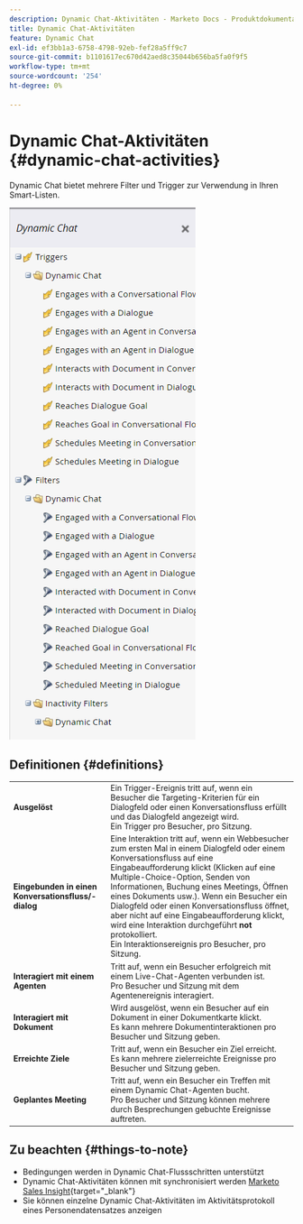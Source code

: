 ```yaml
---
description: Dynamic Chat-Aktivitäten - Marketo Docs - Produktdokumentation
title: Dynamic Chat-Aktivitäten
feature: Dynamic Chat
exl-id: ef3bb1a3-6758-4798-92eb-fef28a5ff9c7
source-git-commit: b1101617ec670d42aed8c35044b656ba5fa0f9f5
workflow-type: tm+mt
source-wordcount: '254'
ht-degree: 0%

---
```


# Dynamic Chat-Aktivitäten {#dynamic-chat-activities}

Dynamic Chat bietet mehrere Filter und Trigger zur Verwendung in Ihren Smart-Listen.

![](assets/dynamic-chat-activities-1.png)

## Definitionen {#definitions}

<table>
<thead>
<tbody>
  <tr>
    <td><b>Ausgelöst</b></td>
    <td>Ein Trigger-Ereignis tritt auf, wenn ein Besucher die Targeting-Kriterien für ein Dialogfeld oder einen Konversationsfluss erfüllt und das Dialogfeld angezeigt wird.
    <br>Ein Trigger pro Besucher, pro Sitzung.</td>
  </tr>
  <tr>
    <td><b>Eingebunden in einen Konversationsfluss/-dialog</b></td>
    <td>Eine Interaktion tritt auf, wenn ein Webbesucher zum ersten Mal in einem Dialogfeld oder einem Konversationsfluss auf eine Eingabeaufforderung klickt (Klicken auf eine Multiple-Choice-Option, Senden von Informationen, Buchung eines Meetings, Öffnen eines Dokuments usw.). Wenn ein Besucher ein Dialogfeld oder einen Konversationsfluss öffnet, aber nicht auf eine Eingabeaufforderung klickt, wird eine Interaktion durchgeführt <b>not</b> protokolliert. 
    <br>Ein Interaktionsereignis pro Besucher, pro Sitzung.</td>
  </tr>
   <tr>
    <td><b>Interagiert mit einem Agenten</b></td>
    <td>Tritt auf, wenn ein Besucher erfolgreich mit einem Live-Chat-Agenten verbunden ist.
    <br>Pro Besucher und Sitzung mit dem Agentenereignis interagiert.</td>
  </tr>
  <tr>
    <td><b>Interagiert mit Dokument</b></td>
    <td>Wird ausgelöst, wenn ein Besucher auf ein Dokument in einer Dokumentkarte klickt.
    <br>Es kann mehrere Dokumentinteraktionen pro Besucher und Sitzung geben.</td>
  </tr>
  <tr>
    <td><b>Erreichte Ziele</b></td>
    <td>Tritt auf, wenn ein Besucher ein Ziel erreicht. <br>Es kann mehrere zielerreichte Ereignisse pro Besucher und Sitzung geben.</td>
  </tr>
  <tr>
    <td><b>Geplantes Meeting</b></td>
    <td>Tritt auf, wenn ein Besucher ein Treffen mit einem Dynamic Chat-Agenten bucht.
    <br>Pro Besucher und Sitzung können mehrere durch Besprechungen gebuchte Ereignisse auftreten.</td>
  </tr>
</tbody>
</table>

## Zu beachten {#things-to-note}

* Bedingungen werden in Dynamic Chat-Flussschritten unterstützt
* Dynamic Chat-Aktivitäten können mit synchronisiert werden [Marketo Sales Insight](/help/marketo/product-docs/marketo-sales-insight/msi-for-salesforce/features/dynamic-chat-integration.md){target="_blank"}
* Sie können einzelne Dynamic Chat-Aktivitäten im Aktivitätsprotokoll eines Personendatensatzes anzeigen
